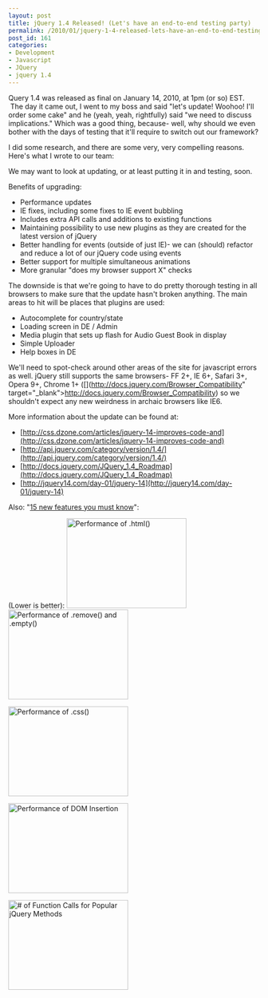 ```yaml
---
layout: post
title: jQuery 1.4 Released! (Let's have an end-to-end testing party)
permalink: /2010/01/jquery-1-4-released-lets-have-an-end-to-end-testing-party/index.html
post_id: 161
categories: 
- Development
- Javascript
- JQuery
- jquery 1.4
---
```


Query 1.4 was released as final on January 14, 2010, at 1pm (or so) EST.  The 
day it came out, I went to my boss and said "let's update! Woohoo! I'll order 
some cake" and he (yeah, yeah, rightfully) said "we need to discuss 
implications." Which was a good thing, because- well, why should we even bother 
with the days of testing that it'll require to switch out our framework?

I did some research, and there are some very, very compelling reasons. Here's 
what I wrote to our team:

We may want to look at updating, or at least putting it in and testing, soon.

Benefits of upgrading:
* Performance updates
* IE fixes, including some fixes to IE event bubbling
* Includes extra API calls and additions to existing functions
* Maintaining possibility to use new plugins as they are created for 
the latest version of jQuery
* Better handling for events (outside of just IE)- we can (should) 
refactor and reduce a lot of our jQuery code using events
* Better support for multiple simultaneous animations
* More granular "does my browser support X" checks

The downside is that we're going to have to do pretty thorough testing in all 
browsers to make sure that the update hasn't broken anything. The main areas to 
hit will be places that plugins are used:

* Autocomplete for country/state
* Loading screen in DE / Admin
* Media plugin that sets up flash for Audio Guest Book in display
* Simple Uploader
* Help boxes in DE

We'll need to spot-check around other areas of the site for javascript errors 
as well. jQuery still supports the same browsers- FF 2+, IE 6+, Safari 3+, 
Opera 9+, Chrome 1+ ([](http://docs.jquery.com/Browser_Compatibility" 
target="_blank">http://docs.jquery.com/Browser_Compatibility</a>) so we 
shouldn't expect any new weirdness in archaic browsers like IE6.

More information about the update can be found at:

* [http://css.dzone.com/articles/jquery-14-improves-code-and](http://css.dzone.com/articles/jquery-14-improves-code-and)
* [http://api.jquery.com/category/version/1.4/](http://api.jquery.com/category/version/1.4/)
* [http://docs.jquery.com/JQuery_1.4_Roadmap](http://docs.jquery.com/JQuery_1.4_Roadmap)
* [http://jquery14.com/day-01/jquery-14](http://jquery14.com/day-01/jquery-14)

Also: "[15 new features you must know](http://net.tutsplus.com/tutorials/javascript-ajax/jquery-1-4-released-the-15-new-features-you-must-know/)":

(Lower is better):
<a title="Performance of .html() by John Resig, on Flickr" href="http://www.flickr.com/photos/jeresig/4271691747/"><img class="alignleft" 
src="http://farm5.static.flickr.com/4037/4271691747_0cce01a33d.jpg" 
alt="Performance of .html()" width="240" height="180" /></a><a 
title="Performance of .remove() and .empty() by John Resig, on Flickr" 
href="http://www.flickr.com/photos/jeresig/4271690883/"><img class="alignleft" 
src="http://farm3.static.flickr.com/2693/4271690883_3224979b9b.jpg" 
alt="Performance of .remove() and .empty()" width="240" height="180" /></a>

<a title="Performance of .css() by John Resig, on Flickr" 
href="http://www.flickr.com/photos/jeresig/4271691599/"><img class="alignleft" 
src="http://farm5.static.flickr.com/4055/4271691599_8a2f2e0624.jpg" 
alt="Performance of .css()" width="240" height="180" /></a>

<a title="Performance of DOM Insertion by John Resig, on Flickr" 
href="http://www.flickr.com/photos/jeresig/4271691471/"><img class="alignleft" 
src="http://farm5.static.flickr.com/4029/4271691471_1240afd5af.jpg" 
alt="Performance of DOM Insertion" width="240" height="180" /></a>

<a title="# of Function Calls for Popular jQuery Methods by John Resig, on 
Flickr" href="http://www.flickr.com/photos/jeresig/4271691293/"><img 
src="http://farm3.static.flickr.com/2781/4271691293_324e506c7b.jpg" alt="# of 
Function Calls for Popular jQuery Methods" width="240" height="180" /></a>
